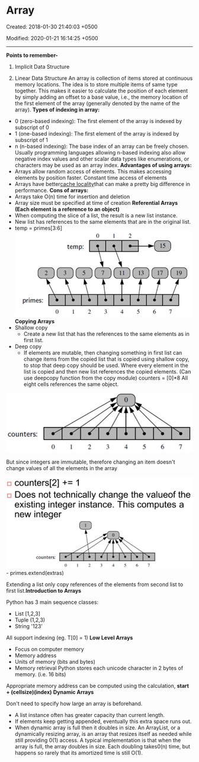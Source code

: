 # Array

Created: 2018-01-30 21:40:03 +0500

Modified: 2020-01-21 16:14:25 +0500

---

**Points to remember-**

1.  Implicit Data Structure

2.  Linear Data Structure
An array is collection of items stored at continuous memory locations. The idea is to store multiple items of same type together. This makes it easier to calculate the position of each element by simply adding an offset to a base value, i.e., the memory location of the first element of the array (generally denoted by the name of the array).
**Types of indexing in array:**
-   0 (zero-based indexing): The first element of the array is indexed by subscript of 0
-   1 (one-based indexing): The first element of the array is indexed by subscript of 1
-   n (n-based indexing): The base index of an array can be freely chosen. Usually programming languages allowing n-based indexing also allow negative index values and other scalar data types like enumerations, or characters may be used as an array index.
**Advantages of using arrays:**
-   Arrays allow random access of elements. This makes accessing elements by position faster. Constant time access of elements
-   Arrays have better[cache locality](https://en.wikipedia.org/wiki/Locality_of_reference)that can make a pretty big difference in performance.
**Cons of arrays:**
-   Arrays take O(n) time for insertion and deletion
-   Array size must be specified at time of creation
**Referential Arrays (Each element is a reference to an object)**
-   When computing the slice of a list, the result is a new list instance.
-   New list has references to the same elements that are in the original list.
-   temp = primes[3:6]
![temp: primes: 11 13 15 17 19 ](media/Array-image1.png)**Copying Arrays**
-   Shallow copy
    -   Create a new list that has the references to the same elements as in first list.
-   Deep copy
    -   If elements are mutable, then changing something in first list can change items from the copied list that is copied using shallow copy, to stop that deep copy should be used. Where every element in the list is copied and then new list references the copied elements. (Can use deepcopy function from the copy module)
counters = [0]*8
All eight cells references the same object.

![counters: ](media/Array-image2.png)

But since integers are immutable, therefore changing an item doesn't change values of all the elements in the array

![counters[2] += 1 Does not technically change the valueof the existing integer instance. This computes a new integer counters: ](media/Array-image3.png)-   primes.extend(extras)

Extending a list only copy references of the elements from second list to first list.**Introduction to Arrays**

Python has 3 main sequence classes:
-   List [1,2,3]
-   Tuple (1,2,3)
-   String '123'

All support indexing (eg. T[0] = 1)
**Low Level Arrays**
-   Focus on computer memory
-   Memory address
-   Units of memory (bits and bytes)
-   Memory retrieval
Python stores each unicode character in 2 bytes of memory. (i.e. 16 bits)

Appropriate memory address can be computed using the calculation, **start + (cellsize)(index)**
**Dynamic Arrays**

Don't need to specify how large an array is beforehand.
-   A list instance often has greater capacity than current length.
-   If elements keep getting appended, eventually this extra space runs out.
-   When dynamic array is full then it doubles in size.
An ArrayList, or a dynamically resizing array, is an array that resizes itself as needed while still providing 0(1) access. A typical implementation is that when the array is full, the array doubles in size. Each doubling takes0(n) time, but happens so rarely that its amortized time is still O(1).
